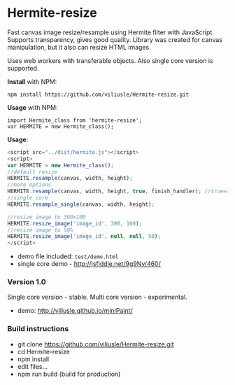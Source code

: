 # Hermite-resize
Fast canvas image resize/resample using Hermite filter with JavaScript.
Supports transparency, gives good quality.
Library was created for canvas manipulation, but it also can resize HTML images.

Uses web workers with transferable objects. Also single core version is supported.

**Install** with NPM:
```
npm install https://github.com/viliusle/Hermite-resize.git
```

**Usage** with NPM:
```
import Hermite_class from 'hermite-resize';
var HERMITE = new Hermite_class();
```

**Usage**:
```javascript
<script src="../dist/hermite.js"></script>
<script>
var HERMITE = new Hermite_class();
//default resize
HERMITE.resample(canvas, width, height);
//more options
HERMITE.resample(canvas, width, height, true, finish_handler); //true=resize canvas
//single core
HERMITE.resample_single(canvas, width, height);

//resize image to 300x100
HERMITE.resize_image('image_id', 300, 100);
//resize image to 50%
HERMITE.resize_image('image_id', null, null, 50);
</script>
```

- demo file included: ```test/demo.html``` 
- single core demo - http://jsfiddle.net/9g9Nv/460/

### Version 1.0
Single core version - stable. Multi core version - experimental.
- demo: http://viliusle.github.io/miniPaint/

### Build instructions

- git clone https://github.com/viliusle/Hermite-resize.git
- cd Hermite-resize
- npm install
- edit files...
- npm run build (build for production)
